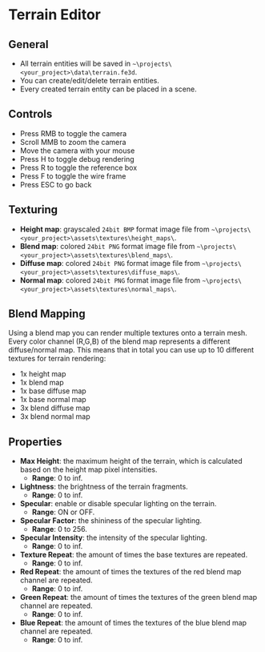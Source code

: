 # Terrain Editor

## General

- All terrain entities will be saved in `~\projects\<your_project>\data\terrain.fe3d`.
- You can create/edit/delete terrain entities.
- Every created terrain entity can be placed in a scene.

## Controls

- Press RMB to toggle the camera
- Scroll MMB to zoom the camera
- Move the camera with your mouse
- Press H to toggle debug rendering
- Press R to toggle the reference box
- Press F to toggle the wire frame
- Press ESC to go back

## Texturing

- **Height map**: grayscaled `24bit BMP` format image file from `~\projects\<your_project>\assets\textures\height_maps\`.
- **Blend map**: colored `24bit PNG` format image file from `~\projects\<your_project>\assets\textures\blend_maps\`.
- **Diffuse map**: colored `24bit PNG` format image file from `~\projects\<your_project>\assets\textures\diffuse_maps\`.
- **Normal map**: colored `24bit PNG` format image file from `~\projects\<your_project>\assets\textures\normal_maps\`.

## Blend Mapping

Using a blend map you can render multiple textures onto a terrain mesh. Every color channel (R,G,B) of the blend map represents a different diffuse/normal map. This means that in total you can use up to 10 different textures for terrain rendering:

- 1x height map
- 1x blend map
- 1x base diffuse map
- 1x base normal map
- 3x blend diffuse map
- 3x blend normal map

## Properties

- **Max Height**: the maximum height of the terrain, which is calculated based on the height map pixel intensities.
  - **Range**: 0 to inf.
- **Lightness**: the brightness of the terrain fragments.
  - **Range**: 0 to inf.
- **Specular**: enable or disable specular lighting on the terrain.
  - **Range**: ON or OFF.
- **Specular Factor**: the shininess of the specular lighting.
  - **Range**: 0 to 256.
- **Specular Intensity**: the intensity of the specular lighting.
  - **Range**: 0 to inf.
- **Texture Repeat**: the amount of times the base textures are repeated.
  - **Range**: 0 to inf.
- **Red Repeat**: the amount of times the textures of the red blend map channel are repeated.
  - **Range**: 0 to inf.
- **Green Repeat**: the amount of times the textures of the green blend map channel are repeated.
  - **Range**: 0 to inf.
- **Blue Repeat**: the amount of times the textures of the blue blend map channel are repeated.
  - **Range**: 0 to inf.
